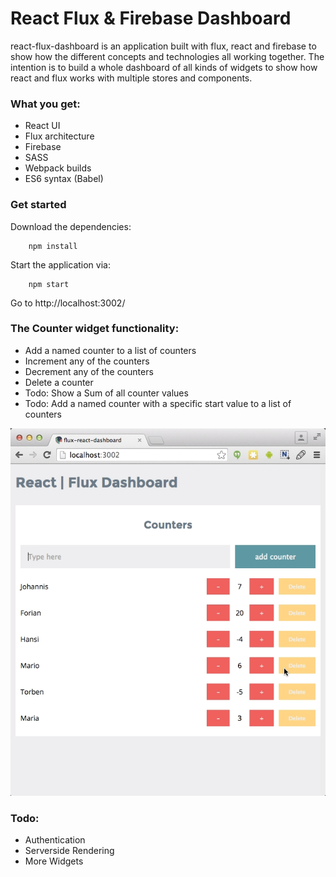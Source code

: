 # React Flux & Firebase Dashboard

react-flux-dashboard is an application built with flux, react and firebase to show how the different concepts and technologies all working together. The intention is to build a whole dashboard of all kinds of widgets to show how react and flux works with multiple stores and components.

### What you get:

- React UI
- Flux architecture
- Firebase
- SASS
- Webpack builds
- ES6 syntax (Babel)

### Get started

Download the dependencies:

```
    npm install
```

Start the application via:

```
    npm start
```

Go to http://localhost:3002/

### The Counter widget functionality:

- Add a named counter to a list of counters
- Increment any of the counters
- Decrement any of the counters
- Delete a counter
- Todo: Show a Sum of all counter values
- Todo: Add a named counter with a specific start value to a list of counters

<p align="center">
  <img src="./counter-widget.png" />
</p>

### Todo:

- Authentication
- Serverside Rendering
- More Widgets
